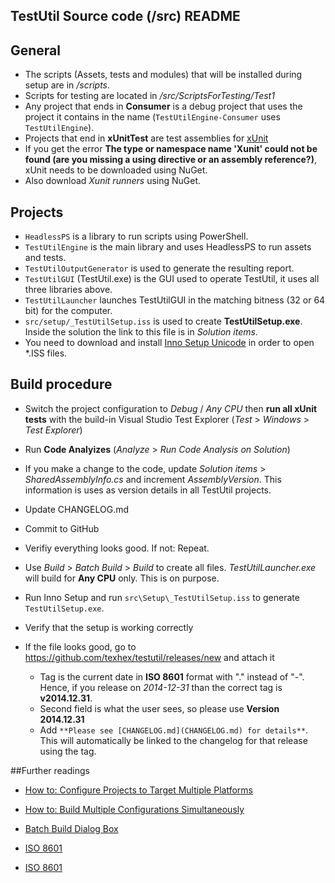 ## TestUtil Source code (/src) README


## General

 - The scripts (Assets, tests and modules) that will be installed during setup are in _/scripts_.
 - Scripts for testing are located in _/src/ScriptsForTesting/Test1_
 - Any project that ends in **Consumer** is a debug project that uses the project it contains in the name (`TestUtilEngine-Consumer` uses `TestUtilEngine`).
 - Projects that end in **xUnitTest** are test assemblies for [xUnit](https://github.com/xunit/xunit)
 - If you get the error __The type or namespace name 'Xunit' could not be found (are you missing a using directive or an assembly reference?)__, xUnit needs to be downloaded using NuGet.
 - Also download _Xunit runners_ using NuGet. 

## Projects
 - `HeadlessPS` is a library to run scripts using PowerShell.
 - `TestUtilEngine` is the main library and uses HeadlessPS to run assets and tests.
 - `TestUtilOutputGenerator` is used to generate the resulting report.
 - `TestUtilGUI` (TestUtil.exe) is the GUI used to operate TestUtil, it uses all three libraries above.
 - `TestUtilLauncher` launches TestUtilGUI in the matching bitness (32 or 64 bit) for the computer. 
 - `src/setup/_TestUtilSetup.iss` is used to create **TestUtilSetup.exe**. Inside the solution the link to this file is in _Solution items_. 
 - You need to download and install [Inno Setup Unicode](http://www.jrsoftware.org/isdl.php) in order to open *.ISS files.
  

## Build procedure

  - Switch the project configuration to _Debug_ / _Any CPU_ then **run all xUnit tests** with the build-in Visual Studio Test Explorer (_Test_ > _Windows_ > _Test Explorer_)
  
  - Run **Code Analyizes** (_Analyze_ > _Run Code Analysis on Solution_)
  
  - If you make a change to the code, update _Solution items_ > _SharedAssemblyInfo.cs_ and increment _AssemblyVersion_. This information is uses as version details in all TestUtil projects.
     
  - Update CHANGELOG.md

  - Commit to GitHub
  
  - Verifiy everything looks good. If not: Repeat.  
  
  - Use _Build_ > _Batch Build_ > _Build_ to create all files. _TestUtilLauncher.exe_ will build for **Any CPU** only. This is on purpose. 

  - Run Inno Setup and run `src\Setup\_TestUtilSetup.iss` to generate `TestUtilSetup.exe`.

  - Verify that the setup is working correctly
   
  - If the file looks good, go to https://github.com/texhex/testutil/releases/new and attach it  
     
     - Tag is the current date in **ISO 8601** format with "." instead of "-". Hence, if you release on _2014-12-31_ than the correct tag is **v2014.12.31**.  
     - Second field is what the user sees, so please use **Version 2014.12.31**
     - Add `**Please see [CHANGELOG.md](CHANGELOG.md) for details**`. This will automatically be linked to the changelog for that release using the tag.  
   
    
    
##Further readings
 
  * [How to: Configure Projects to Target Multiple Platforms](http://msdn.microsoft.com/en-us/library/ms165408.aspx)
  
  * [How to: Build Multiple Configurations Simultaneously](http://msdn.microsoft.com/en-us/library/jj651644.aspx)

  * [Batch Build Dialog Box](http://msdn.microsoft.com/en-us/library/169az28z%28v=vs.90%29.aspx)
 
  * [ISO 8601](http://xkcd.com/1179/)
  
  * [ISO 8601](http://en.wikipedia.org/wiki/ISO_8601) 

